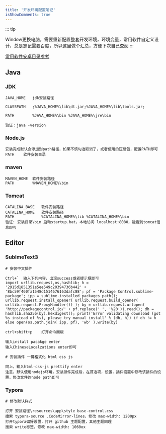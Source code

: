 ```yaml
---
title: '开发环境配置笔记'
isShowComments: true
---
```



::: tip 

Window更换电脑，需要重新配置整套开发环境，环境变量，常用软件自定义设计，总是忘记需要百度，所以这里做个汇总，方便下次自己查阅
:::



[常用软件安卓目录参考](https://hjwu.gq/blogs/Other/SoftwareSummary.html)

## Java

### JDK 

```shell
JAVA_HOME	jdk安装路径

CLASSPATH	;%JAVA_HOME%\lib\dt.jar;%JAVA_HOME%\lib\tools.jar;

PATH		%JAVA_HOME%\bin	%JAVA_HOME%\jre\bin

验证：java -version
```

### Node.js

```shell
安装完成默认会添加到path路径，如果不慎勾选取消了，或者使用的压缩包，配置PATH即可
PATH	软件安装目录
```

### maven

```shell
MAVEN_HOME	软件安装路径
PATH		%MAVEN_HOME%\bin
```

### Tomcat

```shell
CATALINA_BASE	软件安装路径
CATALINA_HOME	软件安装路径
PATH			%CATALINA_HOME%\lib	%CATALINA_HOME%\bin
验证:	安装目录\bin 启动startup.bat，本地访问 localhost:8080，能看到tomcat信息即可
```



## Editor

### SublmeText3

```shell
# 安装中文插件

Ctrl+`	输入下列内容，出现success或者提示框即可
import urllib.request,os,hashlib; h = '2915d1851351e5ee549c20394736b442' + '8bc59f460fa1548d1514676163dafc88'; pf = 'Package Control.sublime-package'; ipp = sublime.installed_packages_path(); urllib.request.install_opener( urllib.request.build_opener( urllib.request.ProxyHandler()) ); by = urllib.request.urlopen( 'http://packagecontrol.io/' + pf.replace(' ', '%20')).read(); dh = hashlib.sha256(by).hexdigest(); print('Error validating download (got %s instead of %s), please try manual install' % (dh, h)) if dh != h else open(os.path.join( ipp, pf), 'wb' ).write(by)

ctrl+shift+p	打开命令面板

输入install pacakge enter
输入ChineseLocalzations enter即可

# 安装插件 一键格式化 html css js

同上，输入html-css-js prettify enter
注意，默认使用nodejs环境，安装插件完成后，在首选项，设置，插件设置中修改该插件的设置，修改文件的node path即可
```

### Typora

```shell
# 修改默认样式

打开 安装路径\resources\app\style base-control.css
搜索 typora-source .CodeMirror-lines，修改 max-width: 1200px
打开typora偏好设置，打开 github 主题配置，其他主题同理
搜索 write标签，修改 max-width: 1060ox
```

